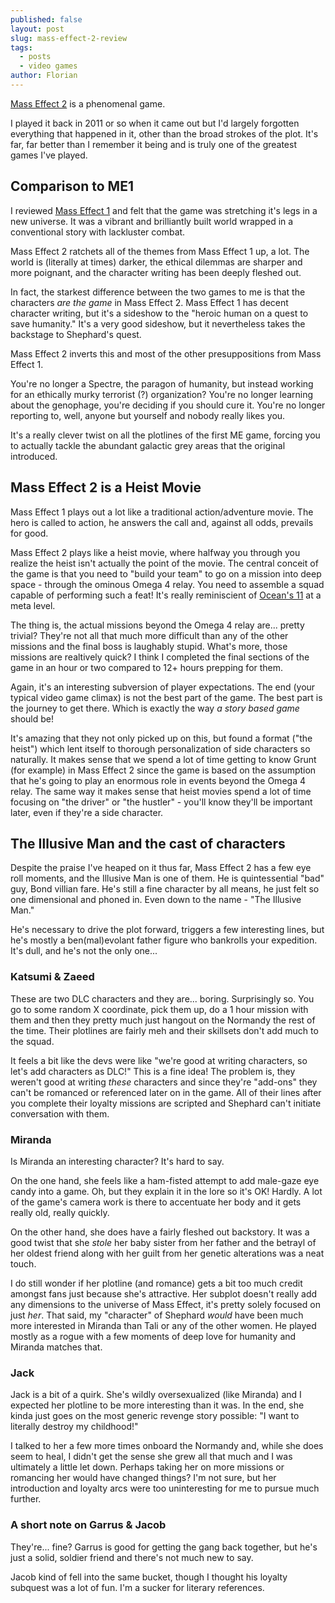```yaml
---
published: false
layout: post
slug: mass-effect-2-review
tags:
  - posts
  - video games
author: Florian
---
```


[Mass Effect 2](https://en.wikipedia.org/wiki/Mass_Effect_2) is a phenomenal game.

I played it back in 2011 or so when it came out but I'd largely forgotten everything that happened in it, other than the broad strokes of the plot. It's far, far better than I remember it being and is truly one of the greatest games I've played.

## Comparison to ME1

I reviewed [Mass Effect 1](https://floverfelt.org/posts/mass-effect-review) and felt that the game was stretching it's legs in a new universe. It was a vibrant and brilliantly built world wrapped in a conventional story with lackluster combat.

Mass Effect 2 ratchets all of the themes from Mass Effect 1 up, a lot. The world is (literally at times) darker, the ethical dilemmas are sharper and more poignant, and the character writing has been deeply fleshed out. 

In fact, the starkest difference between the two games to me is that the characters *are the game* in Mass Effect 2. Mass Effect 1 has decent character writing, but it's a sideshow to the "heroic human on a quest to save humanity." It's a very good sideshow, but it nevertheless takes the backstage to Shephard's quest.

Mass Effect 2 inverts this and most of the other presuppositions from Mass Effect 1.

You're no longer a Spectre, the paragon of humanity, but instead working for an ethically murky terrorist (?) organization? You're no longer learning about the genophage, you're deciding if you should cure it. You're no longer reporting to, well, anyone but yourself and nobody really likes you.

It's a really clever twist on all the plotlines of the first ME game, forcing you to actually tackle the abundant galactic grey areas that the original introduced.

## Mass Effect 2 is a Heist Movie

Mass Effect 1 plays out a lot like a traditional action/adventure movie. The hero is called to action, he answers the call and, against all odds, prevails for good.

Mass Effect 2 plays like a heist movie, where halfway you through you realize the heist isn't actually the point of the movie. The central conceit of the game is that you need to "build your team" to go on a mission into deep space - through the ominous Omega 4 relay. You need to assemble a squad capable of performing such a feat! It's really reminiscient of [Ocean's 11](https://en.wikipedia.org/wiki/Ocean%27s_(film_series)) at a meta level.

The thing is, the actual missions beyond the Omega 4 relay are... pretty trivial? They're not all that much more difficult than any of the other missions and the final boss is laughably stupid. What's more, those missions are realtively quick? I think I completed the final sections of the game in an hour or two compared to 12+ hours prepping for them.

Again, it's an interesting subversion of player expectations. The end (your typical video game climax) is not the best part of the game. The best part is the journey to get there. Which is exactly the way *a story based game* should be! 

It's amazing that they not only picked up on this, but found a format ("the heist") which lent itself to thorough personalization of side characters so naturally. It makes sense that we spend a lot of time getting to know Grunt (for example) in Mass Effect 2 since the game is based on the assumption that he's going to play an enormous role in events beyond the Omega 4 relay. The same way it makes sense that heist movies spend a lot of time focusing on "the driver" or "the hustler" - you'll know they'll be important later, even if they're a side character.

## The Illusive Man and the cast of characters

Despite the praise I've heaped on it thus far, Mass Effect 2 has a few eye roll moments, and the Illusive Man is one of them. He is quintessential "bad" guy, Bond villian fare. He's still a fine character by all means, he just felt so one dimensional and phoned in. Even down to the name - "The Illusive Man."

He's necessary to drive the plot forward, triggers a few interesting lines, but he's mostly a ben(mal)evolant father figure who bankrolls your expedition. It's dull, and he's not the only one...

### Katsumi & Zaeed

These are two DLC characters and they are... boring. Surprisingly so. You go to some random X coordinate, pick them up, do a 1 hour mission with them and then they pretty much just hangout on the Normandy the rest of the time. Their plotlines are fairly meh and their skillsets don't add much to the squad.

It feels a bit like the devs were like "we're good at writing characters, so let's add characters as DLC!" This is a fine idea! The problem is, they weren't good at writing *these* characters and since they're "add-ons" they can't be romanced or referenced later on in the game. All of their lines after you complete their loyalty missions are scripted and Shephard can't initiate conversation with them.

### Miranda

Is Miranda an interesting character? It's hard to say. 

On the one hand, she feels like a ham-fisted attempt to add male-gaze eye candy into a game. Oh, but they explain it in the lore so it's OK! Hardly. A lot of the game's camera work is there to accentuate her body and it gets really old, really quickly.

On the other hand, she does have a fairly fleshed out backstory. It was a good twist that she *stole* her baby sister from her father and the betrayl of her oldest friend along with her guilt from her genetic alterations was a neat touch.

I do still wonder if her plotline (and romance) gets a bit too much credit amongst fans just because she's attractive. Her subplot doesn't really add any dimensions to the universe of Mass Effect, it's pretty solely focused on just *her*. That said, my "character" of Shephard *would* have been much more interested in Miranda than Tali or any of the other women. He played mostly as a rogue with a few moments of deep love for humanity and Miranda matches that.

### Jack

Jack is a bit of a quirk. She's wildly oversexualized (like Miranda) and I expected her plotline to be more interesting than it was. In the end, she kinda just goes on the most generic revenge story possible: "I want to literally destroy my childhood!" 

I talked to her a few more times onboard the Normandy and, while she does seem to heal, I didn't get the sense she grew all that much and I was ultimately a little let down. Perhaps taking her on more missions or romancing her would have changed things? I'm not sure, but her introduction and loyalty arcs were too uninteresting for me to pursue much further.

### A short note on Garrus & Jacob

They're... fine? Garrus is good for getting the gang back together, but he's just a solid, soldier friend and there's not much new to say.

Jacob kind of fell into the same bucket, though I thought his loyalty subquest was a lot of fun. I'm a sucker for literary references.















